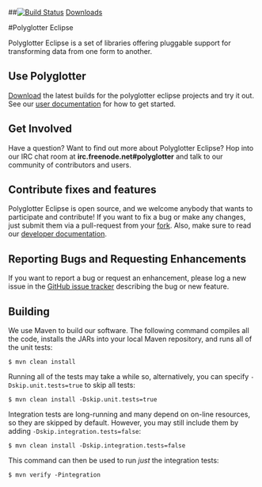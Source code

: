 ##[![Build Status](https://drone.io/github.com/Polyglotter/polyglotter-eclipse/status.png)](https://drone.io/github.com/Polyglotter/polyglotter-eclipse/latest) [Downloads](https://drone.io/github.com/Polyglotter/polyglotter-eclipse/files)

#Polyglotter Eclipse

Polyglotter Eclipse is a set of libraries offering pluggable support for transforming data from one form to another.

## Use Polyglotter

[Download](https://drone.io/github.com/Polyglotter/polyglotter-eclipse/files) the latest builds for the polyglotter eclipse projects and try it out.  See our [user documentation](https://github.com/Polyglotter/polyglotter-eclipse/wiki/User-Documentation) for how to get started.

## Get Involved

Have a question? Want to find out more about Polyglotter Eclipse?  Hop into our IRC chat room at **irc.freenode.net#polyglotter** and talk to our community of contributors and users.

## Contribute fixes and features

Polyglotter Eclipse is open source, and we welcome anybody that wants to participate and contribute! If you want to fix a bug or make any changes, just submit them via a pull-request from your [fork](https://github.com/Polyglotter/polyglotter-eclipse/fork). Also, make sure to read our [developer documentation](https://github.com/Polyglotter/polyglotter-eclipse/wiki/Developer-Documentation).
  
## Reporting Bugs and Requesting Enhancements

If you want to report a bug or request an enhancement, please log a new issue in the [GitHub issue tracker](https://github.com/Polyglotter/polyglotter-eclipse/issues/new) describing the bug or new feature.

## Building

We use Maven to build our software. The following command compiles all the code, installs the JARs into your local Maven repository, and runs all of the unit tests:

	$ mvn clean install

Running all of the tests may take a while so, alternatively, you can specify `-Dskip.unit.tests=true` to skip all tests:

    $ mvn clean install -Dskip.unit.tests=true
    
Integration tests are long-running and many depend on on-line resources, so they are skipped by default. However, you may still include them by adding `-Dskip.integration.tests=false`:

    $ mvn clean install -Dskip.integration.tests=false
	
This command can then be used to run *just* the integration tests:

	$ mvn verify -Pintegration
